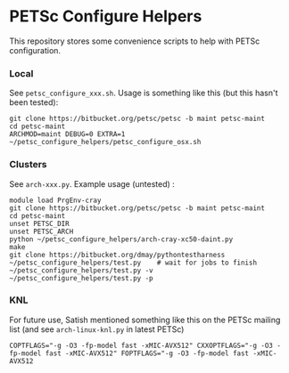 # PETSc Configure Helpers
This repository stores some convenience scripts to help with PETSc configuration.

### Local ###
See `petsc_configure_xxx.sh`. Usage is something like this (but this hasn't been tested):

    git clone https://bitbucket.org/petsc/petsc -b maint petsc-maint
    cd petsc-maint
    ARCHMOD=maint DEBUG=0 EXTRA=1 ~/petsc_configure_helpers/petsc_configure_osx.sh

### Clusters ###
See `arch-xxx.py`. Example usage (untested) :

    module load PrgEnv-cray 
    git clone https://bitbucket.org/petsc/petsc -b maint petsc-maint
    cd petsc-maint
    unset PETSC_DIR
    unset PETSC_ARCH
    python ~/petsc_configure_helpers/arch-cray-xc50-daint.py
    make
    git clone https://bitbucket.org/dmay/pythontestharness
    ~/petsc_configure_helpers/test.py    # wait for jobs to finish
    ~/petsc_configure_helpers/test.py -v
    ~/petsc_configure_helpers/test.py -p

### KNL
For future use, Satish mentioned something like this on the PETSc mailing list (and see `arch-linux-knl.py` in latest PETSc)

    COPTFLAGS="-g -O3 -fp-model fast -xMIC-AVX512" CXXOPTFLAGS="-g -O3 -fp-model fast -xMIC-AVX512" FOPTFLAGS="-g -O3 -fp-model fast -xMIC-AVX512
